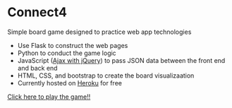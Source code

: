 Connect4
=============
Simple board game designed to practice web app technologies

* Use Flask to construct the web pages  
* Python to conduct the game logic  
* JavaScript ([Ajax with jQuery](http://flask.pocoo.org/docs/1.0/patterns/jquery/)) to pass JSON data between the front end and back end  
* HTML, CSS, and bootstrap to create the board visualizaation  
* Currently hosted on [Heroku](https://devcenter.heroku.com/articles/getting-started-with-python#deploy-the-app) for free  

[Click here to play the game!!](https://babyishconnect4.herokuapp.com/)
